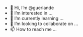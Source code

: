- 👋 Hi, I’m @guerlande
- 👀 I’m interested in ...
- 🌱 I’m currently learning ...
- 💞️ I’m looking to collaborate on ...
- 📫 How to reach me ...

<!---
guerlande/guerlande is a ✨ special ✨ repository because its `README.md` (this file) appears on your GitHub profile.
You can click the Preview link to take a look at your changes.
--->
